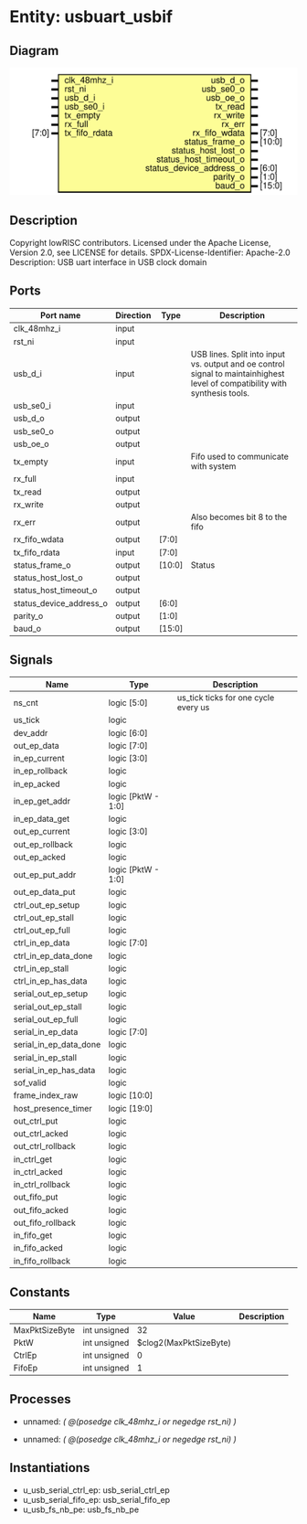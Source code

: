 # Entity: usbuart_usbif
## Diagram
![Diagram](usbuart_usbif.svg "Diagram")
## Description
Copyright lowRISC contributors.
 Licensed under the Apache License, Version 2.0, see LICENSE for details.
 SPDX-License-Identifier: Apache-2.0
 Description: USB uart interface in USB clock domain
 
## Ports
| Port name               | Direction | Type   | Description                                                                                                                    |
| ----------------------- | --------- | ------ | ------------------------------------------------------------------------------------------------------------------------------ |
| clk_48mhz_i             | input     |        |                                                                                                                                |
| rst_ni                  | input     |        |                                                                                                                                |
| usb_d_i                 | input     |        | USB lines.  Split into input vs. output and oe control signal to maintainhighest level of compatibility with synthesis tools.  |
| usb_se0_i               | input     |        |                                                                                                                                |
| usb_d_o                 | output    |        |                                                                                                                                |
| usb_se0_o               | output    |        |                                                                                                                                |
| usb_oe_o                | output    |        |                                                                                                                                |
| tx_empty                | input     |        | Fifo used to communicate with system                                                                                           |
| rx_full                 | input     |        |                                                                                                                                |
| tx_read                 | output    |        |                                                                                                                                |
| rx_write                | output    |        |                                                                                                                                |
| rx_err                  | output    |        | Also becomes bit 8 to the fifo                                                                                                 |
| rx_fifo_wdata           | output    | [7:0]  |                                                                                                                                |
| tx_fifo_rdata           | input     | [7:0]  |                                                                                                                                |
| status_frame_o          | output    | [10:0] | Status                                                                                                                         |
| status_host_lost_o      | output    |        |                                                                                                                                |
| status_host_timeout_o   | output    |        |                                                                                                                                |
| status_device_address_o | output    | [6:0]  |                                                                                                                                |
| parity_o                | output    | [1:0]  |                                                                                                                                |
| baud_o                  | output    | [15:0] |                                                                                                                                |
## Signals
| Name                   | Type               | Description                           |
| ---------------------- | ------------------ | ------------------------------------- |
| ns_cnt                 | logic [5:0]        | us_tick ticks for one cycle every us  |
| us_tick                | logic              |                                       |
| dev_addr               | logic [6:0]        |                                       |
| out_ep_data            | logic [7:0]        |                                       |
| in_ep_current          | logic [3:0]        |                                       |
| in_ep_rollback         | logic              |                                       |
| in_ep_acked            | logic              |                                       |
| in_ep_get_addr         | logic [PktW - 1:0] |                                       |
| in_ep_data_get         | logic              |                                       |
| out_ep_current         | logic [3:0]        |                                       |
| out_ep_rollback        | logic              |                                       |
| out_ep_acked           | logic              |                                       |
| out_ep_put_addr        | logic [PktW - 1:0] |                                       |
| out_ep_data_put        | logic              |                                       |
| ctrl_out_ep_setup      | logic              |                                       |
| ctrl_out_ep_stall      | logic              |                                       |
| ctrl_out_ep_full       | logic              |                                       |
| ctrl_in_ep_data        | logic [7:0]        |                                       |
| ctrl_in_ep_data_done   | logic              |                                       |
| ctrl_in_ep_stall       | logic              |                                       |
| ctrl_in_ep_has_data    | logic              |                                       |
| serial_out_ep_setup    | logic              |                                       |
| serial_out_ep_stall    | logic              |                                       |
| serial_out_ep_full     | logic              |                                       |
| serial_in_ep_data      | logic [7:0]        |                                       |
| serial_in_ep_data_done | logic              |                                       |
| serial_in_ep_stall     | logic              |                                       |
| serial_in_ep_has_data  | logic              |                                       |
| sof_valid              | logic              |                                       |
| frame_index_raw        | logic [10:0]       |                                       |
| host_presence_timer    | logic [19:0]       |                                       |
| out_ctrl_put           | logic              |                                       |
| out_ctrl_acked         | logic              |                                       |
| out_ctrl_rollback      | logic              |                                       |
| in_ctrl_get            | logic              |                                       |
| in_ctrl_acked          | logic              |                                       |
| in_ctrl_rollback       | logic              |                                       |
| out_fifo_put           | logic              |                                       |
| out_fifo_acked         | logic              |                                       |
| out_fifo_rollback      | logic              |                                       |
| in_fifo_get            | logic              |                                       |
| in_fifo_acked          | logic              |                                       |
| in_fifo_rollback       | logic              |                                       |
## Constants
| Name           | Type         | Value                  | Description |
| -------------- | ------------ | ---------------------- | ----------- |
| MaxPktSizeByte | int unsigned | 32                     |             |
| PktW           | int unsigned | $clog2(MaxPktSizeByte) |             |
| CtrlEp         | int unsigned | 0                      |             |
| FifoEp         | int unsigned | 1                      |             |
## Processes
- unnamed: _( @(posedge clk_48mhz_i or negedge rst_ni) )_

- unnamed: _( @(posedge clk_48mhz_i or negedge rst_ni) )_

## Instantiations
- u_usb_serial_ctrl_ep: usb_serial_ctrl_ep
- u_usb_serial_fifo_ep: usb_serial_fifo_ep
- u_usb_fs_nb_pe: usb_fs_nb_pe
